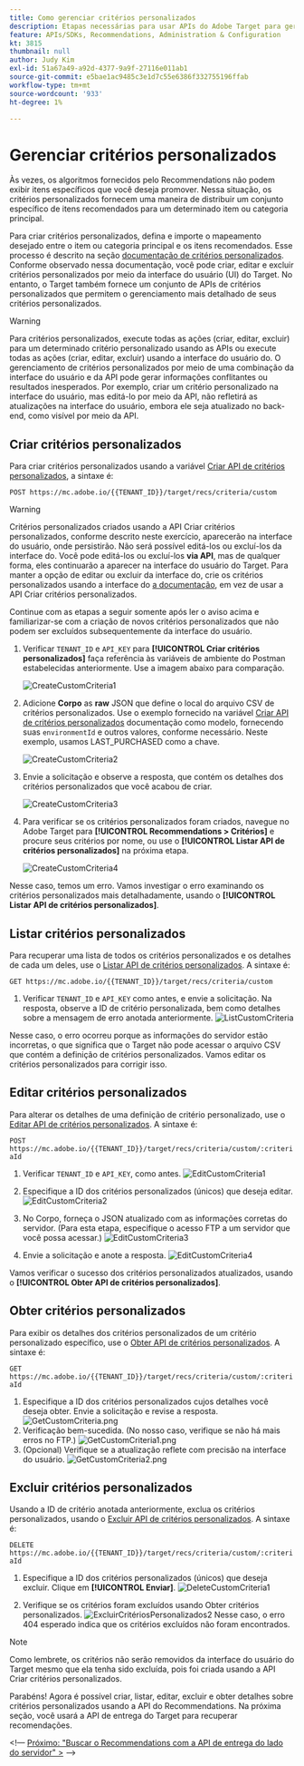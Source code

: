 ```yaml
---
title: Como gerenciar critérios personalizados
description: Etapas necessárias para usar APIs do Adobe Target para gerenciar, criar, listar, editar, obter e excluir critérios do Adobe Target Recommendations.
feature: APIs/SDKs, Recommendations, Administration & Configuration
kt: 3815
thumbnail: null
author: Judy Kim
exl-id: 51a67a49-a92d-4377-9a9f-27116e011ab1
source-git-commit: e5bae1ac9485c3e1d7c55e6386f332755196ffab
workflow-type: tm+mt
source-wordcount: '933'
ht-degree: 1%

---
```


# Gerenciar critérios personalizados

Às vezes, os algoritmos fornecidos pelo Recommendations não podem exibir itens específicos que você deseja promover. Nessa situação, os critérios personalizados fornecem uma maneira de distribuir um conjunto específico de itens recomendados para um determinado item ou categoria principal.

Para criar critérios personalizados, defina e importe o mapeamento desejado entre o item ou categoria principal e os itens recomendados. Esse processo é descrito na seção [documentação de critérios personalizados](https://experienceleague.adobe.com/docs/target/using/recommendations/criteria/recommendations-csv.html). Conforme observado nessa documentação, você pode criar, editar e excluir critérios personalizados por meio da interface do usuário (UI) do Target. No entanto, o Target também fornece um conjunto de APIs de critérios personalizados que permitem o gerenciamento mais detalhado de seus critérios personalizados.

>[!WARNING]
>
>Para critérios personalizados, execute todas as ações (criar, editar, excluir) para um determinado critério personalizado usando as APIs ou execute todas as ações (criar, editar, excluir) usando a interface do usuário do. O gerenciamento de critérios personalizados por meio de uma combinação da interface do usuário e da API pode gerar informações conflitantes ou resultados inesperados. Por exemplo, criar um critério personalizado na interface do usuário, mas editá-lo por meio da API, não refletirá as atualizações na interface do usuário, embora ele seja atualizado no back-end, como visível por meio da API.

## Criar critérios personalizados

Para criar critérios personalizados usando a variável [Criar API de critérios personalizados](https://developers.adobetarget.com/api/recommendations/#operation/createCriteriaCustom), a sintaxe é:

`POST https://mc.adobe.io/{{TENANT_ID}}/target/recs/criteria/custom`

>[!WARNING]
>
>Critérios personalizados criados usando a API Criar critérios personalizados, conforme descrito neste exercício, aparecerão na interface do usuário, onde persistirão. Não será possível editá-los ou excluí-los da interface do. Você pode editá-los ou excluí-los **via API**, mas de qualquer forma, eles continuarão a aparecer na interface do usuário do Target. Para manter a opção de editar ou excluir da interface do, crie os critérios personalizados usando a interface do [a documentação](https://experienceleague.adobe.com/docs/target/using/recommendations/criteria/recommendations-csv.html), em vez de usar a API Criar critérios personalizados.

Continue com as etapas a seguir somente após ler o aviso acima e familiarizar-se com a criação de novos critérios personalizados que não podem ser excluídos subsequentemente da interface do usuário.

1. Verificar `TENANT_ID` e `API_KEY` para **[!UICONTROL Criar critérios personalizados]** faça referência às variáveis de ambiente do Postman estabelecidas anteriormente. Use a imagem abaixo para comparação.

   ![CreateCustomCriteria1](assets/CreateCustomCriteria1.png)

1. Adicione **Corpo** as **raw** JSON que define o local do arquivo CSV de critérios personalizados. Use o exemplo fornecido na variável [Criar API de critérios personalizados](https://developers.adobetarget.com/api/recommendations/#operation/getAllCriteriaCustom) documentação como modelo, fornecendo suas `environmentId` e outros valores, conforme necessário. Neste exemplo, usamos LAST_PURCHASED como a chave.

   ![CreateCustomCriteria2](assets/CreateCustomCriteria2.png)

1. Envie a solicitação e observe a resposta, que contém os detalhes dos critérios personalizados que você acabou de criar.

   ![CreateCustomCriteria3](assets/CreateCustomCriteria3.png)

1. Para verificar se os critérios personalizados foram criados, navegue no Adobe Target para **[!UICONTROL Recommendations > Critérios]** e procure seus critérios por nome, ou use o **[!UICONTROL Listar API de critérios personalizados]** na próxima etapa.

   ![CreateCustomCriteria4](assets/CreateCustomCriteria4.png)

Nesse caso, temos um erro. Vamos investigar o erro examinando os critérios personalizados mais detalhadamente, usando o **[!UICONTROL Listar API de critérios personalizados]**.

## Listar critérios personalizados

Para recuperar uma lista de todos os critérios personalizados e os detalhes de cada um deles, use o [Listar API de critérios personalizados](https://developers.adobetarget.com/api/recommendations/#operation/getAllCriteriaCustom). A sintaxe é:

`GET https://mc.adobe.io/{{TENANT_ID}}/target/recs/criteria/custom`

1. Verificar `TENANT_ID` e `API_KEY` como antes, e envie a solicitação. Na resposta, observe a ID de critério personalizada, bem como detalhes sobre a mensagem de erro anotada anteriormente.
   ![ListCustomCriteria](assets/ListCustomCriteria.png)

Nesse caso, o erro ocorreu porque as informações do servidor estão incorretas, o que significa que o Target não pode acessar o arquivo CSV que contém a definição de critérios personalizados. Vamos editar os critérios personalizados para corrigir isso.

## Editar critérios personalizados

Para alterar os detalhes de uma definição de critério personalizado, use o [Editar API de critérios personalizados](https://developers.adobetarget.com/api/recommendations/#operation/updateCriteriaCustom). A sintaxe é:

`POST https://mc.adobe.io/{{TENANT_ID}}/target/recs/criteria/custom/:criteriaId`

1. Verificar `TENANT_ID` e `API_KEY`, como antes.
   ![EditCustomCriteria1](assets/EditCustomCriteria1.png)

1. Especifique a ID dos critérios personalizados (únicos) que deseja editar.
   ![EditCustomCriteria2](assets/EditCustomCriteria2.png)

1. No Corpo, forneça o JSON atualizado com as informações corretas do servidor. (Para esta etapa, especifique o acesso FTP a um servidor que você possa acessar.)
   ![EditCustomCriteria3](assets/EditCustomCriteria3.png)

1. Envie a solicitação e anote a resposta.
   ![EditCustomCriteria4](assets/EditCustomCriteria4.png)

Vamos verificar o sucesso dos critérios personalizados atualizados, usando o **[!UICONTROL Obter API de critérios personalizados]**.

## Obter critérios personalizados

Para exibir os detalhes dos critérios personalizados de um critério personalizado específico, use o [Obter API de critérios personalizados](https://developers.adobetarget.com/api/recommendations/#operation/getCriteriaCustom). A sintaxe é:

`GET https://mc.adobe.io/{{TENANT_ID}}/target/recs/criteria/custom/:criteriaId`

1. Especifique a ID dos critérios personalizados cujos detalhes você deseja obter. Envie a solicitação e revise a resposta.
   ![GetCustomCriteria.png](assets/GetCustomCriteria.png)
1. Verificação bem-sucedida. (No nosso caso, verifique se não há mais erros no FTP.)
   ![GetCustomCriteria1.png](assets/GetCustomCriteria1.png)
1. (Opcional) Verifique se a atualização reflete com precisão na interface do usuário.
   ![GetCustomCriteria2.png](assets/GetCustomCriteria2.png)

## Excluir critérios personalizados

Usando a ID de critério anotada anteriormente, exclua os critérios personalizados, usando o [Excluir API de critérios personalizados](https://developers.adobetarget.com/api/recommendations/#operation/deleteCriteriaCustom). A sintaxe é:

`DELETE https://mc.adobe.io/{{TENANT_ID}}/target/recs/criteria/custom/:criteriaId`

1. Especifique a ID dos critérios personalizados (únicos) que deseja excluir. Clique em **[!UICONTROL Enviar]**.
   ![DeleteCustomCriteria1](assets/DeleteCustomCriteria1.png)

1. Verifique se os critérios foram excluídos usando Obter critérios personalizados.
   ![ExcluirCritériosPersonalizados2](assets/DeleteCustomCriteria2.png)
Nesse caso, o erro 404 esperado indica que os critérios excluídos não foram encontrados.

>[!NOTE]
>
>Como lembrete, os critérios não serão removidos da interface do usuário do Target mesmo que ela tenha sido excluída, pois foi criada usando a API Criar critérios personalizados.

Parabéns! Agora é possível criar, listar, editar, excluir e obter detalhes sobre critérios personalizados usando a API do Recommendations. Na próxima seção, você usará a API de entrega do Target para recuperar recomendações.

&lt;!— [Próximo: &quot;Buscar o Recommendations com a API de entrega do lado do servidor&quot; >](fetch-recs-server-side-delivery-api.md) —>
